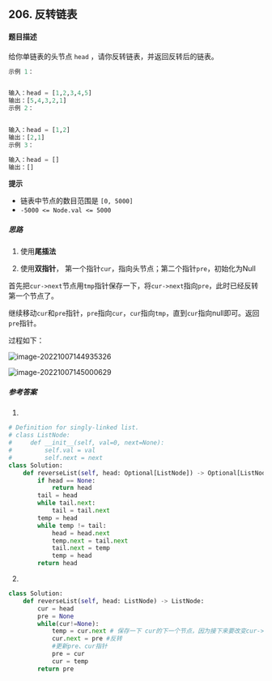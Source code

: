 ## 206. 反转链表

#### 题目描述

给你单链表的头节点 `head` ，请你反转链表，并返回反转后的链表。

```python
示例 1：


输入：head = [1,2,3,4,5]
输出：[5,4,3,2,1]
示例 2：


输入：head = [1,2]
输出：[2,1]
示例 3：

输入：head = []
输出：[]
```

**提示**

- 链表中节点的数目范围是 `[0, 5000]`
- `-5000 <= Node.val <= 5000`

##### 思路

1. 使用**尾插法**

2.  使用**双指针**， 第一个指针`cur`，指向头节点；第二个指针`pre`，初始化为Null

   首先把`cur->next`节点用`tmp`指针保存一下，将`cur->next`指向`pre`，此时已经反转第一个节点了。

   继续移动`cur`和`pre`指针，`pre`指向`cur`，`cur`指向`tmp`，直到`cur`指向null即可。返回`pre`指针。

   过程如下：

   ![image-20221007144935326](C:\Users\mubai\AppData\Roaming\Typora\typora-user-images\image-20221007144935326.png)

![image-20221007145000629](C:\Users\mubai\AppData\Roaming\Typora\typora-user-images\image-20221007145000629.png)

##### 参考答案

1. 

```python
# Definition for singly-linked list.
# class ListNode:
#     def __init__(self, val=0, next=None):
#         self.val = val
#         self.next = next
class Solution:
    def reverseList(self, head: Optional[ListNode]) -> Optional[ListNode]:
        if head == None:
            return head
        tail = head
        while tail.next:
            tail = tail.next
        temp = head
        while temp != tail:
            head = head.next
            temp.next = tail.next
            tail.next = temp
            temp = head
        return head
```

2. 

```python
class Solution:
    def reverseList(self, head: ListNode) -> ListNode:
        cur = head   
        pre = None
        while(cur!=None):
            temp = cur.next # 保存一下 cur的下一个节点，因为接下来要改变cur->next
            cur.next = pre #反转
            #更新pre、cur指针
            pre = cur
            cur = temp
        return pre
```



